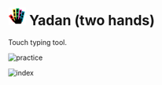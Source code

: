 # <img src="https://github.com/ssiyo/yadan/blob/master/icon.png" width="36px" style="display:inline-block"> Yadan (two hands)

Touch typing tool.

![practice](https://github.com/user-attachments/assets/ad5918a7-baad-4ed9-8280-905eaf5cca75)

![index](https://github.com/user-attachments/assets/6e90b814-ccdc-476d-9c9a-f7c0dc57f74f)
